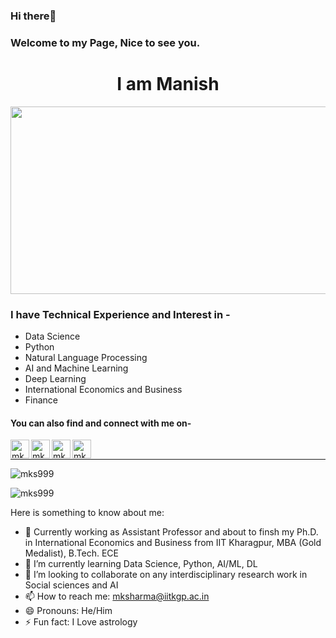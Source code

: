 ### Hi there👋 
### Welcome to my Page, Nice to see you.
<h1 align="center">I am Manish</h1>
<div align="center">
  <img src="https://media.giphy.com/media/dWesBcTLavkZuG35MI/giphy.gif" width="600" height="300"/>
</div>

### I have Technical Experience and Interest in -
- Data Science 
- Python 
- Natural Language Processing
- AI and Machine Learning
- Deep Learning
- International Economics and Business
- Finance


<!--
**mks999/mks999** is a ✨ _special_ ✨ repository because its `README.md` (this file) appears on your GitHub profile.


<!-- <hr>

<p><img width="200" src="https:&#x2F;&#x2F;instagram.flwo4-1.fna.fbcdn.net&#x2F;v&#x2F;t51.2885-15&#x2F;sh0.08&#x2F;e35&#x2F;s640x640&#x2F;154299027_702927223737487_3316660563751783251_n.jpg?tp&#x3D;1&amp;_nc_ht&#x3D;instagram.flwo4-1.fna.fbcdn.net&amp;_nc_cat&#x3D;107&amp;_nc_ohc&#x3D;EB4ZbXhG1MIAX_X7uls&amp;oh&#x3D;0f1962630e688514ffc312a6ef83d313&amp;oe&#x3D;60688FC2" /> <img width="200" src="https:&#x2F;&#x2F;instagram.flwo4-1.fna.fbcdn.net&#x2F;v&#x2F;t51.2885-15&#x2F;sh0.08&#x2F;e35&#x2F;s640x640&#x2F;152823526_174537657553375_254380529862366324_n.jpg?tp&#x3D;1&amp;_nc_ht&#x3D;instagram.flwo4-1.fna.fbcdn.net&amp;_nc_cat&#x3D;107&amp;_nc_ohc&#x3D;O6xxL36t11IAX8-25ur&amp;oh&#x3D;6c28c16b56aa43f5bcd0a5cc9384ec28&amp;oe&#x3D;60411750" /> <img width="200" src="https:&#x2F;&#x2F;instagram.flwo4-2.fna.fbcdn.net&#x2F;v&#x2F;t51.2885-15&#x2F;sh0.08&#x2F;e35&#x2F;c149.0.781.781a&#x2F;s640x640&#x2F;152013126_4328412427197138_5736411879368288581_n.jpg?tp&#x3D;1&amp;_nc_ht&#x3D;instagram.flwo4-2.fna.fbcdn.net&amp;_nc_cat&#x3D;106&amp;_nc_ohc&#x3D;8f2IpAlp_OMAX_1scup&amp;oh&#x3D;e58960d73dbe0e8dd5ec0b79bfdadd83&amp;oe&#x3D;6066A23D" /></p>
<p>Above are the last 3 pictures posted by <a href="https://www.instagram.com/c17hawke/" target="_blank"><br>@c17hawke!</a> on Instagram</p>

<hr> -->

#### You can also find and connect with me on- 

[<img align="left" alt="mks999 | LinkedIn" width="30px" src="https://img.icons8.com/color/48/000000/linkedin.png" />][linkedin]
[<img align="left" alt="mks999 | Twitter" width="30px" src="https://img.icons8.com/fluent/48/000000/twitter.png" />][twitter]
[<img align="left" alt="mks999 | Instagram" width="30px" src="https://img.icons8.com/fluent/48/000000/instagram-new.png" />][Instagram]
[<img align="left" alt="mks999 | YouTube" width="30px" src="https://www.vectorlogo.zone/logos/youtube/youtube-tile.svg" />][YouTube]

<br>

<hr>

[linkedin]: https://www.linkedin.com/in/drmksharma
[twitter]: https://www.twitter.com/kr_sharmamanish
[Instagram]: https://www.instagram.com/kr_sharmamanish
[YouTube]: https://www.youtube.com/@MarsRocks17



<p align="left"> <img src="https://komarev.com/ghpvc/?username=mks999&label=Profile%20views&color=0e75b6&style=flat" alt="mks999" /> </p>

<p><img align="center" src="https://github-readme-streak-stats.herokuapp.com/?user=mks999&" alt="mks999" /></p>

Here is something to know about me:

- 🔭 Currently working as Assistant Professor and about to finsh my Ph.D. in International Economics and Business from IIT Kharagpur, MBA (Gold Medalist), B.Tech. ECE
- 🌱 I’m currently learning Data Science, Python, AI/ML, DL
- 👯 I’m looking to collaborate on any interdisciplinary research work in Social sciences and AI
- 📫 How to reach me: mksharma@iitkgp.ac.in
- 😄 Pronouns: He/Him
- ⚡ Fun fact: I Love astrology

